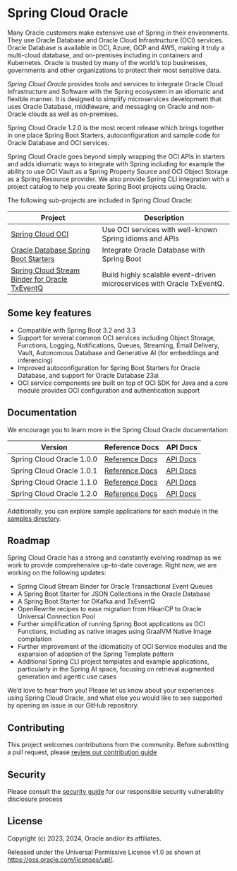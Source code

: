 # Spring Cloud Oracle

Many Oracle customers make extensive use of Spring in their environments. They use Oracle Database and Oracle Cloud Infrastructure (OCI) services. Oracle Database is available in OCI, Azure, GCP and AWS, making it truly a multi-cloud database, and on-premises including in containers and Kubernetes. Oracle is trusted by many of the world’s top businesses, governments and other organizations to protect their most sensitive data.

*Spring Cloud Oracle* provides tools and services to integrate Oracle Cloud Infrastructure and Software with the Spring ecosystem in an idiomatic and flexible manner. It is designed to simplify microservices development that uses Oracle Database, middleware, and messaging on Oracle and non-Oracle clouds as well as on-premises.     

Spring Cloud Oracle 1.2.0 is the most recent release which brings together in one place Spring Boot Starters, autoconfiguration and sample code for Oracle Database and OCI services.

Spring Cloud Oracle goes beyond simply wrapping the OCI APIs in starters and adds idiomatic ways to integrate with Spring including for example the ability to use OCI Vault as a Spring Property Source and OCI Object Storage as a Spring Resource provider. We also provide Spring CLI integration with a project catalog to help you create Spring Boot projects using Oracle.

The following sub-projects are included in Spring Cloud Oracle:

| Project                                                                                                           | Description                                                            |
|-------------------------------------------------------------------------------------------------------------------|------------------------------------------------------------------------|
| [Spring Cloud OCI](./spring-cloud-oci/README.md)                                                                  | Use OCI services with well-known Spring idioms and APIs                |
| [Oracle Database Spring Boot Starters](./database/starters/README.md)                                             | Integrate Oracle Database with Spring Boot                             |
| [Spring Cloud Stream Binder for Oracle TxEventQ](./database/spring-cloud-stream-binder-oracle-txeventq/README.md) | Build highly scalable event-driven microservices with Oracle TxEventQ. |

## Some key features

- Compatible with Spring Boot 3.2 and 3.3
- Support for several common OCI services including Object Storage, Functions, Logging, Notifications, Queues, Streaming, Email Delivery, Vault, Autonomous Database and Generative AI (for embeddings and inferencing)
- Improved autoconfiguration for Spring Boot Starters for Oracle Database, and support for Oracle Database 23ai
- OCI service components are built on top of OCI SDK for Java and a core module provides OCI configuration and authentication support


## Documentation

We encourage you to learn more in the  Spring Cloud Oracle documentation:

| Version                   | Reference Docs                                                                                 | API Docs                                                                           |
|---------------------------|------------------------------------------------------------------------------------------------|------------------------------------------------------------------------------------|
| Spring Cloud Oracle 1.0.0 | [Reference Docs](https://oracle.github.io/spring-cloud-oracle/1.0.0/reference/html/index.html) | [API Docs](https://oracle.github.io/spring-cloud-oracle/1.0.0/javadocs/index.html) |
| Spring Cloud Oracle 1.0.1 | [Reference Docs](https://oracle.github.io/spring-cloud-oracle/1.0.1/reference/html/index.html) | [API Docs](https://oracle.github.io/spring-cloud-oracle/1.0.1/javadocs/index.html) |
| Spring Cloud Oracle 1.1.0 | [Reference Docs](https://oracle.github.io/spring-cloud-oracle/1.1.0/reference/html/index.html) | [API Docs](https://oracle.github.io/spring-cloud-oracle/1.1.0/javadocs/index.html) |
| Spring Cloud Oracle 1.2.0 | [Reference Docs](https://oracle.github.io/spring-cloud-oracle/1.2.0/reference/html/index.html) | [API Docs](https://oracle.github.io/spring-cloud-oracle/1.2.0/javadocs/index.html) |

Additionally, you can explore sample applications for each module in the [samples directory](https://github.com/oracle/spring-cloud-oracle/tree/main/spring-cloud-oci/spring-cloud-oci-samples).

## Roadmap

Spring Cloud Oracle has a strong and constantly evolving roadmap as we work to provide comprehensive up-to-date coverage.  Right now, we are working on the following updates: 

- Spring Cloud Stream Binder for Oracle Transactional Event Queues
- A Spring Boot Starter for JSON Collections in the Oracle Database
- A Spring Boot Starter for OKafka and TxEventQ
- OpenRewrite recipes to ease migration from HikariCP to Oracle Universal Connection Pool
- Further simplification of running Spring Boot applications as OCI Functions, including as native images using GraalVM Native Image compilation
- Further improvement of the idiomaticity of OCI Service modules and the expansion of adoption of the Spring Template pattern
- Additional Spring CLI project templates and example applications, particularly in the Spring AI space, focusing on retrieval augmented generation and agentic use cases

We’d love to hear from you! Please let us know about your experiences using Spring Cloud Oracle, and what else you would like to see supported by opening an issue in our GitHub repository.

## Contributing

This project welcomes contributions from the community. Before submitting a pull request, please [review our contribution guide](./CONTRIBUTING.md)

## Security

Please consult the [security guide](./SECURITY.md) for our responsible security vulnerability disclosure process

## License

Copyright (c) 2023, 2024, Oracle and/or its affiliates.

Released under the Universal Permissive License v1.0 as shown at
<https://oss.oracle.com/licenses/upl/>.
